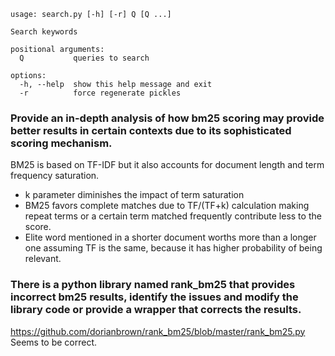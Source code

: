 ```
usage: search.py [-h] [-r] Q [Q ...]

Search keywords

positional arguments:
  Q           queries to search

options:
  -h, --help  show this help message and exit
  -r          force regenerate pickles
```


### Provide an in-depth analysis of how bm25 scoring may provide better results in certain contexts due to its sophisticated scoring mechanism.
BM25 is based on TF-IDF but it also accounts for document length and term frequency saturation.
- k parameter diminishes the impact of term saturation
- BM25 favors complete matches due to TF/(TF+k) calculation making repeat terms or a certain term matched frequently contribute less to the score.
- Elite word mentioned in a shorter document worths more than a longer one assuming TF is the same, because it has higher probability of being relevant.

### There is a python library named rank_bm25 that provides incorrect bm25 results, identify the issues and modify the library code or provide a wrapper that corrects the results.
https://github.com/dorianbrown/rank_bm25/blob/master/rank_bm25.py
Seems to be correct.


